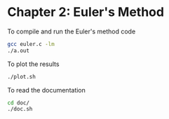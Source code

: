 
# Chapter 2: Euler's Method

To compile and run the Euler's method code
```bash
gcc euler.c -lm
./a.out
```

To plot the results
```bash
./plot.sh
```

To read the documentation
```bash
cd doc/
./doc.sh
```

